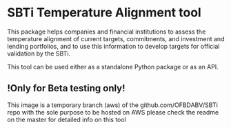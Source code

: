 # SBTi Temperature Alignment tool
This package helps companies and financial institutions to assess the temperature alignment of current
targets, commitments, and investment and lending portfolios, and to use this information to develop 
targets for official validation by the SBTi.

This tool can be used either as a standalone Python package or as an API.

## !Only for Beta testing only!

This image is a temporary branch (aws) of the github.com/OFBDABV/SBTi repo with the sole purpose to be hosted on AWS please check the readme on the master for detailed info on this tool  

